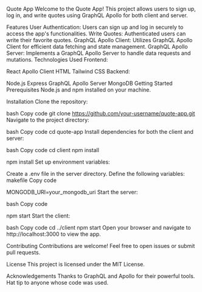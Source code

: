 Quote App
Welcome to the Quote App! This project allows users to sign up, log in, and write quotes using GraphQL Apollo for both client and server.

Features
User Authentication: Users can sign up and log in securely to access the app's functionalities.
Write Quotes: Authenticated users can write their favorite quotes.
GraphQL Apollo Client: Utilizes GraphQL Apollo Client for efficient data fetching and state management.
GraphQL Apollo Server: Implements a GraphQL Apollo Server to handle data requests and mutations.
Technologies Used
Frontend:

React
Apollo Client
HTML
Tailwind CSS
Backend:

Node.js
Express
GraphQL Apollo Server
MongoDB 
Getting Started
Prerequisites
Node.js and npm installed on your machine.

Installation
Clone the repository:

bash
Copy code
git clone https://github.com/your-username/quote-app.git
Navigate to the project directory:

bash
Copy code
cd quote-app
Install dependencies for both the client and server:

bash
Copy code
cd client
npm install


npm install
Set up environment variables:

Create a .env file in the server directory.
Define the following variables:
makefile
Copy code

MONGODB_URI=your_mongodb_uri
Start the server:

bash
Copy code

npm start
Start the client:

bash
Copy code
cd ../client
npm start
Open your browser and navigate to http://localhost:3000 to view the app.

Contributing
Contributions are welcome! Feel free to open issues or submit pull requests.

License
This project is licensed under the MIT License.

Acknowledgements
Thanks to GraphQL and Apollo for their powerful tools.
Hat tip to anyone whose code was used.
